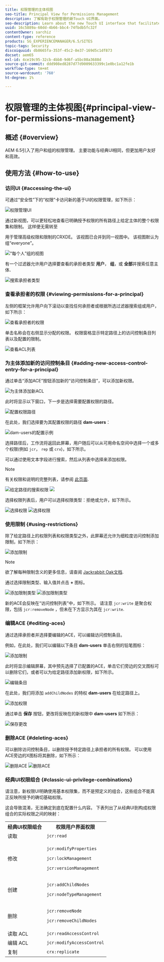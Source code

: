 ```yaml
---
title: 权限管理的主体视图
seo-title: Principal View for Permissions Management
description: 了解有助于权限管理的新Touch UI界面。
seo-description: Learn about the new Touch UI interface that facilitates permissions management.
uuid: 16c5889a-60dd-4b66-bbc4-74fbdb5fc32f
contentOwner: sarchiz
content-type: reference
products: SG_EXPERIENCEMANAGER/6.5/SITES
topic-tags: Security
discoiquuid: db8665fa-353f-45c2-8e37-169d5c1df873
docset: aem65
exl-id: 4ce19c95-32cb-4bb8-9d6f-a5bc08a3688d
source-git-commit: ddd908ed8287d77d9009633399c1e0bc1a12fe1b
workflow-type: tm+mt
source-wordcount: '760'
ht-degree: 1%

---
```



# 权限管理的主体视图{#principal-view-for-permissions-management}

## 概述 {#overview}

AEM 6.5引入了用户和组的权限管理。 主要功能与经典UI相同，但更加用户友好和高效。

## 使用方法 {#how-to-use}

### 访问UI {#accessing-the-ui}

可通过“安全性”下的“权限”卡访问新的基于UI的权限管理，如下所示：

![权限管理UI](assets/screen_shot_2019-03-17at63333pm.png)

通过新视图，可以更轻松地查看已明确授予权限的所有路径上给定主体的整个权限集和限制。 这样便无需转至

用于管理高级权限和限制的CRXDE。 该视图已合并到同一视图中。 该视图默认为组“everyone”。

![“每个人”组的视图](assets/unu-1.png)

有一个过滤器允许用户选择要查看的承担者类型 **用户**， **组**，或 **全部**&#x200B;并搜索任意主体&#x200B;**.**

![搜索承担者类型](assets/image2019-3-20_23-52-51.png)

### 查看承担者的权限 {#viewing-permissions-for-a-principal}

左侧的框架允许用户向下滚动以查找任何承担者或根据所选过滤器搜索组或用户，如下所示：

![查看承担者的权限](assets/doi-1.png)

单击名称会在右侧显示分配的权限。 权限窗格显示特定路径上的访问控制条目列表以及配置的限制。

![查看ACL列表](assets/trei-1.png)

### 为主体添加新的访问控制条目 {#adding-new-access-control-entry-for-a-principal}

通过单击“添加ACE”按钮添加新的“访问控制条目”，可以添加新权限。

![为主体添加新ACL](assets/patru.png)

此时将显示以下窗口，下一步是选择需要配置权限的路径。

![配置权限路径](assets/cinci-1.png)

在此处，我们选择要为其配置权限的路径 **dam-users**：

![dam-users的配置示例](assets/sase-1.png)

选择路径后，工作流将返回此屏幕，用户随后可以从可用命名空间中选择一个或多个权限(例如 `jcr`， `rep` 或 `crx`)，如下所示。

可以通过使用文本字段进行搜索，然后从列表中选择来添加权限。

>[!NOTE]
>
>有关权限和说明的完整列表，请参阅 [此页面](/help/sites-administering/user-group-ac-admin.md#access-right-management).

![给定路径的搜索权限](assets/image2019-3-21_0-5-47.png) ![](assets/image2019-3-21_0-6-53.png)

选择权限列表后，用户可以选择权限类型：拒绝或允许，如下所示。

![选择权限](assets/screen_shot_2019-03-17at63938pm.png) ![选择权限](assets/screen_shot_2019-03-17at63947pm.png)

### 使用限制 {#using-restrictions}

除了给定路径上的权限列表和权限类型之外，此屏幕还允许为细粒度访问控制添加限制，如下所示：

![添加限制](assets/image2019-3-21_1-4-14.png)

>[!NOTE]
>
>欲了解每种限制含义的更多信息，请查阅 [Jackrabbit Oak文档](https://jackrabbit.apache.org/oak/docs/security/authorization/restriction.html).

通过选择限制类型、输入值并点击 **+** 图标。

![添加限制类型](assets/sapte-1.png) ![添加限制类型](assets/opt-1.png)

新的ACE会反映在“访问控制列表”中，如下所示。 请注意 `jcr:write` 是聚合权限，包括 `jcr:removeNode` ，但未在下方显示为其在 `jcr:write`.

### 编辑ACE {#editing-aces}

通过选择承担者并选择要编辑的ACE，可以编辑访问控制条目。

例如，在此处，我们可以编辑以下条目 **dam-users** 单击右侧的铅笔图标：

![添加限制](assets/image2019-3-21_0-35-39.png)

此时将显示编辑屏幕，其中预先选择了已配置的ACE，单击它们旁边的交叉图标可以删除它们，或者可以为给定路径添加新权限，如下所示。

![编辑条目](assets/noua-1.png)

在此处，我们将添加 `addChildNodes` 的特权 **dam-users** 在给定路径上。

![添加权限](assets/image2019-3-21_0-45-35.png)

通过单击 **保存** 按钮，更改将反映在的新权限中 **dam-users** 如下所示：

![保存更改](assets/zece-1.png)

### 删除ACE {#deleting-aces}

可以删除访问控制条目，以删除授予特定路径上承担者的所有权限。 可以使用ACE旁边的X图标将其删除，如下所示：

![删除ACE](assets/image2019-3-21_0-53-19.png) ![删除ACE](assets/unspe.png)

### 经典UI权限组合 {#classic-ui-privilege-combinations}

请注意，新权限UI明确使用基本权限集，而不是预定义的组合，这些组合不能真正反映所授予的确切基础权限。

这会导致混淆，无法确定到底在配置什么内容。 下表列出了从经典UI到构成权限组合的实际权限之间的映射：

<table>
 <tbody>
  <tr>
   <th>经典UI权限组合</th>
   <th>权限用户界面权限</th>
  </tr>
  <tr>
   <td>读取</td>
   <td><code>jcr:read</code></td>
  </tr>
  <tr>
   <td>修改</td>
   <td><p><code>jcr:modifyProperties</code></p> <p><code>jcr:lockManagement</code></p> <p><code>jcr:versionManagement</code></p> </td>
  </tr>
  <tr>
   <td>创建</td>
   <td><p><code>jcr:addChildNodes</code></p> <p><code>jcr:nodeTypeManagement</code></p> </td>
  </tr>
  <tr>
   <td>删除</td>
   <td><p><code>jcr:removeNode</code></p> <p><code>jcr:removeChildNodes</code></p> </td>
  </tr>
  <tr>
   <td>读取 ACL</td>
   <td><code>jcr:readAccessControl</code></td>
  </tr>
  <tr>
   <td>编辑 ACL</td>
   <td><code>jcr:modifyAccessControl</code></td>
  </tr>
  <tr>
   <td>复制</td>
   <td><code>crx:replicate</code></td>
  </tr>
 </tbody>
</table>
